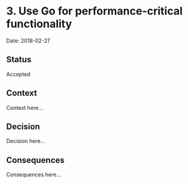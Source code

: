# 3. Use Go for performance-critical functionality

Date: 2018-02-27

## Status

Accepted

## Context

Context here...

## Decision

Decision here...

## Consequences

Consequences here...
